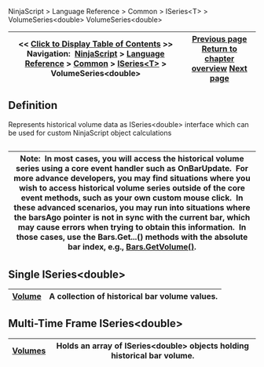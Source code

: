 ﻿
NinjaScript \> Language Reference \> Common \> ISeries\<T\> \> VolumeSeries\<double\>
VolumeSeries\<double\>

| \<\< [Click to Display Table of Contents](volumeseries.md) \>\> **Navigation:**     [NinjaScript](ninjascript-1.md) \> [Language Reference](language_reference_wip-1.md) \> [Common](common-1.md) \> [ISeries\<T\>](iseriest-1.md) \> VolumeSeries\<double\> | [Previous page](iseries_times-1.md) [Return to chapter overview](iseriest-1.md) [Next page](iseries_volume-1.md) |
| --- | --- |

## Definition
Represents historical volume data as ISeries\<double\> interface which can be used for custom NinjaScript object calculations
## 
| Note:  In most cases, you will access the historical volume series using a core event handler such as OnBarUpdate.  For more advance developers, you may find situations where you wish to access historical volume series outside of the core event methods, such as your own custom mouse click.  In these advanced scenarios, you may run into situations where the barsAgo pointer is not in sync with the current bar, which may cause errors when trying to obtain this information.  In those cases, use the Bars.Get...() methods with the absolute bar index, e.g., [Bars.GetVolume()](getvolume-1.md). |
| --- |

## Single ISeries\<double\>
| [Volume](iseries_volume-1.md) | A collection of historical bar volume values. |
| --- | --- |

## 
## 
## Multi\-Time Frame ISeries\<double\>
| [Volumes](iseries_volumes-1.md) | Holds an array of ISeries\<double\> objects holding historical bar volume. |
| --- | --- |

 
